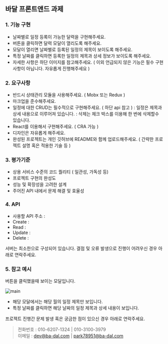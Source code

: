 ## 바달 프론트앤드 과제

### 1. 기능 구현

- 날짜별로 일정 등록이 가능한 달력을 구현해주세요.
- 버튼을 클릭하면 달력 모달이 열리도록 해주세요.
- 모달이 열리면 날짜별로 등록된 일정의 제목이 보이도록 해주세요.
- 특정 날짜를 클릭하면 등록한 일정의 제목과 상세 정보가 보이도록 해주세요.
- 자세한 사항은 하단 이미지를 참고해주세요.
  ( 이외 언급되지 않은 기능은 필수 구현사항이 아닙니다. 자유롭게 진행해주세요 )

### 2. 요구사항

- 반드시 상태관리 모듈을 사용해주세요. ( Mobx 또는 Redux )
- 마크업을 준수해주세요.
- 일정에 대한 CRUD는 필수적으로 구현해주세요. ( 하단 api 참고 )
  : 일정은 제목과 상세 내용으로 이루어져 있습니다.
  : 삭제는 체크 박스를 이용해 한 번에 삭제할수 있습니다.
- React를 이용해서 구현해주세요. ( CRA 가능 )
- 디자인은 자유롭게 해주세요.
- 완성된 프로젝트는 개인 깃허브에 README와 함께 업로드해주세요.
  ( 간략한 프로젝트 설명 혹은 적용한 기술 등 )

### 3. 평가기준

- 상용 서비스 수준의 코드 퀄리티 ( 일관성, 가독성 등)
- 프로젝트 구현의 완성도
- 성능 및 확장성을 고려한 설계
- 주어진 API 내에서 문제 해결 및 효율성

### 4. API

- 사용할 API 주소 :
- Create :
- Read :
- Update :
- Delete :

서버는 최소한으로 구성되어 있습니다.
결점 및 오류 발생으로 진행이 어려우신 경우 아래로 연락주세요.

### 5. 참고 예시

버튼을 클릭했을때 보이는 모달입니다.

![main](https://user-images.githubusercontent.com/26263255/87135251-c27c4200-c2d4-11ea-917e-650ef5480ec7.png)

- 해당 모달에서는 해당 월의 일정 제목만 보입니다.
- 특정 날짜를 클릭하면 해당 날짜의 일정 제목과 상세 내용이 보입니다.

프로젝트 진행간 문제 발생 혹은 궁금한 점이 있으신 경우 아래로 연락주세요.

> 전화번호 : 010-6207-1324 | 010-3100-3979<br/>
> 이메일 : dev@ba-dal.com | park78951@ba-dal.com
